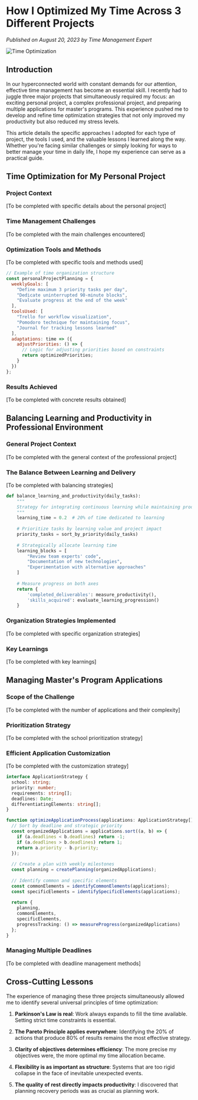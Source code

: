 # How I Optimized My Time Across 3 Different Projects

*Published on August 20, 2023 by Time Management Expert*

![Time Optimization](/images/time-optimization.jpg)

## Introduction

In our hyperconnected world with constant demands for our attention, effective time management has become an essential skill. I recently had to juggle three major projects that simultaneously required my focus: an exciting personal project, a complex professional project, and preparing multiple applications for master's programs. This experience pushed me to develop and refine time optimization strategies that not only improved my productivity but also reduced my stress levels.

This article details the specific approaches I adopted for each type of project, the tools I used, and the valuable lessons I learned along the way. Whether you're facing similar challenges or simply looking for ways to better manage your time in daily life, I hope my experience can serve as a practical guide.

## Time Optimization for My Personal Project

### Project Context
[To be completed with specific details about the personal project]

### Time Management Challenges
[To be completed with the main challenges encountered]

### Optimization Tools and Methods
[To be completed with specific tools and methods used]

```javascript
// Example of time organization structure
const personalProjectPlanning = {
  weeklyGoals: [
    "Define maximum 3 priority tasks per day",
    "Dedicate uninterrupted 90-minute blocks",
    "Evaluate progress at the end of the week"
  ],
  toolsUsed: [
    "Trello for workflow visualization",
    "Pomodoro technique for maintaining focus",
    "Journal for tracking lessons learned"
  ],
  adaptations: time => ({
    adjustPriorities: () => {
      // Logic for adjusting priorities based on constraints
      return optimizedPriorities;
    }
  })
};
```

### Results Achieved
[To be completed with concrete results obtained]

## Balancing Learning and Productivity in Professional Environment

### General Project Context
[To be completed with the general context of the professional project]

### The Balance Between Learning and Delivery
[To be completed with balancing strategies]

```python
def balance_learning_and_productivity(daily_tasks):
    """
    Strategy for integrating continuous learning while maintaining productivity
    """
    learning_time = 0.2  # 20% of time dedicated to learning
    
    # Prioritize tasks by learning value and project impact
    priority_tasks = sort_by_priority(daily_tasks)
    
    # Strategically allocate learning time
    learning_blocks = [
        "Review team experts' code",
        "Documentation of new technologies",
        "Experimentation with alternative approaches"
    ]
    
    # Measure progress on both axes
    return {
        'completed_deliverables': measure_productivity(),
        'skills_acquired': evaluate_learning_progression()
    }
```

### Organization Strategies Implemented
[To be completed with specific organization strategies]

### Key Learnings
[To be completed with key learnings]

## Managing Master's Program Applications

### Scope of the Challenge
[To be completed with the number of applications and their complexity]

### Prioritization Strategy
[To be completed with the school prioritization strategy]

### Efficient Application Customization
[To be completed with the customization strategy]

```typescript
interface ApplicationStrategy {
  school: string;
  priority: number;
  requirements: string[];
  deadlines: Date;
  differentiatingElements: string[];
}

function optimizeApplicationProcess(applications: ApplicationStrategy[]): Plan {
  // Sort by deadline and strategic priority
  const organizedApplications = applications.sort((a, b) => {
    if (a.deadlines < b.deadlines) return -1;
    if (a.deadlines > b.deadlines) return 1;
    return a.priority - b.priority;
  });
  
  // Create a plan with weekly milestones
  const planning = createPlanning(organizedApplications);
  
  // Identify common and specific elements
  const commonElements = identifyCommonElements(applications);
  const specificElements = identifySpecificElements(applications);
  
  return {
    planning,
    commonElements,
    specificElements,
    progressTracking: () => measureProgress(organizedApplications)
  };
}
```

### Managing Multiple Deadlines
[To be completed with deadline management methods]

## Cross-Cutting Lessons

The experience of managing these three projects simultaneously allowed me to identify several universal principles of time optimization:

1. **Parkinson's Law is real**: Work always expands to fill the time available. Setting strict time constraints is essential.

2. **The Pareto Principle applies everywhere**: Identifying the 20% of actions that produce 80% of results remains the most effective strategy.

3. **Clarity of objectives determines efficiency**: The more precise my objectives were, the more optimal my time allocation became.

4. **Flexibility is as important as structure**: Systems that are too rigid collapse in the face of inevitable unexpected events.

5. **The quality of rest directly impacts productivity**: I discovered that planning recovery periods was as crucial as planning work.

